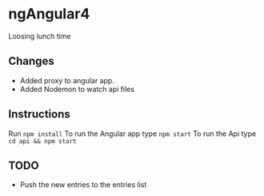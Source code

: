 # ngAngular4
Loosing lunch time

## Changes
* Added proxy to angular app.
* Added Nodemon to watch api files

## Instructions
Run ```npm install```
To run the Angular app type ```npm start```
To run the Api type ```cd api && npm start```

## TODO
* Push the new entries to the entries list
